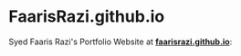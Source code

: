 # FaarisRazi.github.io
Syed Faaris Razi's Portfolio Website at <b>[faarisrazi.github.io](https://faarisrazi.github.io/)</b>:


